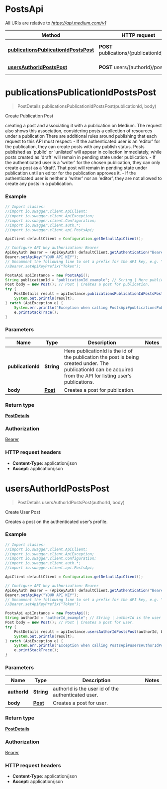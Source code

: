 # PostsApi

All URIs are relative to *https://api.medium.com/v1*

Method | HTTP request | Description
------------- | ------------- | -------------
[**publicationsPublicationIdPostsPost**](PostsApi.md#publicationsPublicationIdPostsPost) | **POST** publications/{publicationId}/posts | Create Publication Post
[**usersAuthorIdPostsPost**](PostsApi.md#usersAuthorIdPostsPost) | **POST** users/{authorId}/posts | Create User Post


<a name="publicationsPublicationIdPostsPost"></a>
# **publicationsPublicationIdPostsPost**
> PostDetails publicationsPublicationIdPostsPost(publicationId, body)

Create Publication Post

creating a post and associating it with a publication on Medium. The request also shows this association, considering posts a collection of resources under a publication  There are additional rules around publishing that each request to this API must respect:   - If the authenticated user is an &#39;editor&#39; for the publication, they can create posts with any publish status. Posts published as &#39;public&#39; or &#39;unlisted&#39; will appear in collection immediately, while posts created as &#39;draft&#39; will remain in pending state under publication.   - If the authenticated user is a &#39;writer&#39; for the chosen publication, they can only create a post as a &#39;draft&#39;. That post will remain in pending state under publication until an editor for the publication approves it.   - If the authenticated user is neither a &#39;writer&#39; nor an &#39;editor&#39;, they are not allowed to create any posts in a publication. 

### Example
```java
// Import classes:
//import io.swagger.client.ApiClient;
//import io.swagger.client.ApiException;
//import io.swagger.client.Configuration;
//import io.swagger.client.auth.*;
//import io.swagger.client.api.PostsApi;

ApiClient defaultClient = Configuration.getDefaultApiClient();

// Configure API key authorization: Bearer
ApiKeyAuth Bearer = (ApiKeyAuth) defaultClient.getAuthentication("Bearer");
Bearer.setApiKey("YOUR API KEY");
// Uncomment the following line to set a prefix for the API key, e.g. "Token" (defaults to null)
//Bearer.setApiKeyPrefix("Token");

PostsApi apiInstance = new PostsApi();
String publicationId = "publicationId_example"; // String | Here publicationId is the id of the publication the post is being created under. The publicationId can be acquired from the API for listing user’s publications.
Post body = new Post(); // Post | Creates a post for publication.
try {
    PostDetails result = apiInstance.publicationsPublicationIdPostsPost(publicationId, body);
    System.out.println(result);
} catch (ApiException e) {
    System.err.println("Exception when calling PostsApi#publicationsPublicationIdPostsPost");
    e.printStackTrace();
}
```

### Parameters

Name | Type | Description  | Notes
------------- | ------------- | ------------- | -------------
 **publicationId** | **String**| Here publicationId is the id of the publication the post is being created under. The publicationId can be acquired from the API for listing user’s publications. |
 **body** | [**Post**](Post.md)| Creates a post for publication. |

### Return type

[**PostDetails**](PostDetails.md)

### Authorization

[Bearer](../README.md#Bearer)

### HTTP request headers

 - **Content-Type**: application/json
 - **Accept**: application/json

<a name="usersAuthorIdPostsPost"></a>
# **usersAuthorIdPostsPost**
> PostDetails usersAuthorIdPostsPost(authorId, body)

Create User Post

Creates a post on the authenticated user’s profile.

### Example
```java
// Import classes:
//import io.swagger.client.ApiClient;
//import io.swagger.client.ApiException;
//import io.swagger.client.Configuration;
//import io.swagger.client.auth.*;
//import io.swagger.client.api.PostsApi;

ApiClient defaultClient = Configuration.getDefaultApiClient();

// Configure API key authorization: Bearer
ApiKeyAuth Bearer = (ApiKeyAuth) defaultClient.getAuthentication("Bearer");
Bearer.setApiKey("YOUR API KEY");
// Uncomment the following line to set a prefix for the API key, e.g. "Token" (defaults to null)
//Bearer.setApiKeyPrefix("Token");

PostsApi apiInstance = new PostsApi();
String authorId = "authorId_example"; // String | authorId is the user id of the authenticated user.
Post body = new Post(); // Post | Creates a post for user.
try {
    PostDetails result = apiInstance.usersAuthorIdPostsPost(authorId, body);
    System.out.println(result);
} catch (ApiException e) {
    System.err.println("Exception when calling PostsApi#usersAuthorIdPostsPost");
    e.printStackTrace();
}
```

### Parameters

Name | Type | Description  | Notes
------------- | ------------- | ------------- | -------------
 **authorId** | **String**| authorId is the user id of the authenticated user. |
 **body** | [**Post**](Post.md)| Creates a post for user. |

### Return type

[**PostDetails**](PostDetails.md)

### Authorization

[Bearer](../README.md#Bearer)

### HTTP request headers

 - **Content-Type**: application/json
 - **Accept**: application/json

